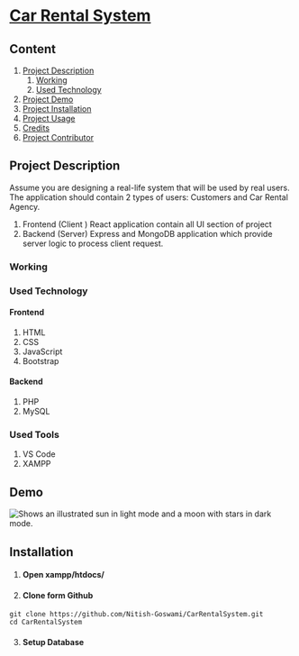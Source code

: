 # [Car Rental System](https://car24rent.000webhostapp.com/)

## Content
1. [Project Description]()
    1. [Working]()
    2. [Used Technology]()
2. [Project Demo]()
3. [Project Installation]()
4. [Project Usage]()
5. [Credits]()
6. [Project Contributor]()



## Project Description
Assume you are designing a real-life system that will be used by real users. 
The application should contain 2 types of users: Customers and Car Rental Agency.
1. Frontend (Client )
  React application contain all UI section of project
2. Backend (Server)
  Express and MongoDB application which provide server logic to process client request.

### Working

### Used Technology
#### Frontend
1. HTML
2. CSS
3. JavaScript
4. Bootstrap

#### Backend
1. PHP
2. MySQL

### Used Tools
1. VS Code
2. XAMPP


## Demo
<picture>
  <img alt="Shows an illustrated sun in light mode and a moon with stars in dark mode." src="Gif/CustomerPOV.gif">
</picture>



## Installation
1. #### Open xampp/htdocs/

2. #### Clone form Github
```
git clone https://github.com/Nitish-Goswami/CarRentalSystem.git
cd CarRentalSystem
```

3. #### Setup Database



